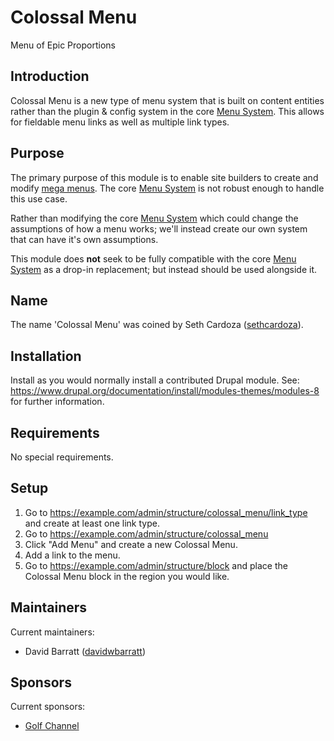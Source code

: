 # Colossal Menu

Menu of Epic Proportions

## Introduction
Colossal Menu is a new type of menu system that is built on content entities
rather than the plugin & config system in the core
[Menu System](https://api.drupal.org/api/drupal/core!lib!Drupal!Core!Menu!menu.api.php/group/menu/8).
This allows for fieldable menu links as well as multiple link types.

## Purpose
The primary purpose of this module is to enable site builders to create and
modify [mega menus](http://www.sitepoint.com/mega-drop-down-menus/).
The
core
[Menu System](https://api.drupal.org/api/drupal/core!lib!Drupal!Core!Menu!menu.api.php/group/menu/8)
is not robust enough to handle this use case.

Rather than modifying the core
[Menu System](https://api.drupal.org/api/drupal/core!lib!Drupal!Core!Menu!menu.api.php/group/menu/8)
which could change the assumptions of how a menu works; we'll instead create our
own system that can have it's own assumptions.

This module does **not** seek to be fully compatible with the core
[Menu System](https://api.drupal.org/api/drupal/core!lib!Drupal!Core!Menu!menu.api.php/group/menu/8)
as a drop-in replacement; but instead should be used alongside it.

## Name
The name 'Colossal Menu' was coined by Seth Cardoza
([sethcardoza](https://www.drupal.org/u/sethcardoza)).

## Installation
Install as you would normally install a contributed Drupal module.
See: https://www.drupal.org/documentation/install/modules-themes/modules-8
for further information.

## Requirements
No special requirements.

## Setup
1. Go to https://example.com/admin/structure/colossal_menu/link_type and create
   at least one link type.
2. Go to https://example.com/admin/structure/colossal_menu
3. Click "Add Menu" and create a new Colossal Menu.
4. Add a link to the menu.
5. Go to https://example.com/admin/structure/block and place the Colossal Menu
   block in the region you would like.

## Maintainers
Current maintainers:
* David Barratt ([davidwbarratt](https://www.drupal.org/u/davidwbarratt))

## Sponsors
Current sponsors:
* [Golf Channel](https://www.drupal.org/node/2374873)
